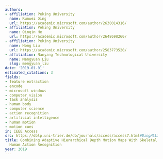```yaml
---
authors:
- affiliation: Peking University
  name: Runwei Ding
  url: https://academic.microsoft.com/author/2630014316/
- affiliation: Peking University
  name: Qinqin He
  url: https://academic.microsoft.com/author/2648698260/
- affiliation: Peking University
  name: Hong Liu
  url: https://academic.microsoft.com/author/2583773520/
- affiliation: Nanyang Technological University
  name: Mengyuan Liu
  slug: mengyuan_liu
date: '2019-01-01'
estimated_citations: 3
fields:
- feature extraction
- encode
- microsoft windows
- computer vision
- task analysis
- human body
- computer science
- action recognition
- artificial intelligence
- human motion
- motion cues
in: IEEE Access
src: https://dblp.uni-trier.de/db/journals/access/access7.html#DingHLL19
title: Combining Adaptive Hierarchical Depth Motion Maps With Skeletal Joints for
  Human Action Recognition
year: 2019
---
```

